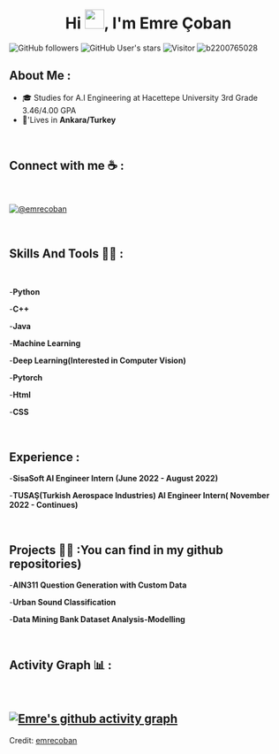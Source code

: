 
<h1 align="center">Hi <img src="https://media.giphy.com/media/hvRJCLFzcasrR4ia7z/giphy.gif" width="35">, I'm Emre Çoban</h1>

![GitHub followers](https://img.shields.io/github/followers/b2200765028?style=social) ![GitHub User's stars](https://img.shields.io/github/stars/b2200765028?style=social) ![Visitor](https://visitor-badge.laobi.icu/badge?page_id=b2200765028.repoName) <img src="https://komarev.com/ghpvc/?username=b2200765028" alt="b2200765028" />

## About Me :

- 🎓 Studies for A.I Engineering at Hacettepe University 3rd Grade  3.46/4.00 GPA
- 🏡'Lives in **Ankara/Turkey**

<br>


## Connect with me ☕ :

<br>

[![@emrecoban]( https://img.icons8.com/fluency/48/000000/linkedin.png "@emrecoban")](https://www.linkedin.com/in/emre-çoban-73b3851ba) 

<br>


## Skills And Tools 🧑‍💻 :

<br>


-**Python**
<br>


-**C++**
<br>


-**Java**
<br>


-**Machine Learning**
<br>


-**Deep Learning(Interested in Computer Vision)**



-**Pytorch**
<br>


-**Html** 

-**CSS**

<br>

## Experience :

-**SisaSoft AI Engineer Intern (June 2022 - August 2022)**

-**TUSAŞ(Turkish Aerospace Industries) AI Engineer Intern( November 2022 - Continues)**

<br>

## Projects 🧑‍💻 :You can find in my github repositories)

-**AIN311 Question Generation with Custom Data**

-**Urban Sound Classification**

-**Data Mining Bank Dataset Analysis-Modelling**



<br>

## Activity Graph 📊 :

<br>


[![Emre's github activity graph](https://github-readme-activity-graph.cyclic.app/graph?username=b2200765028&theme=react-dark)](https://github.com/b2200765028/github-readme-activity-graph)
---

Credit: [emrecoban](https://github.com/b2200765028)
